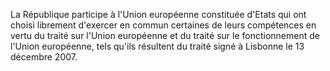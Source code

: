 La République participe à l'Union européenne constituée d'Etats qui ont choisi librement d'exercer en commun certaines de leurs compétences en vertu du traité sur l'Union européenne et du traité sur le fonctionnement de l'Union européenne, tels qu'ils résultent du traité signé à Lisbonne le 13 décembre 2007.
